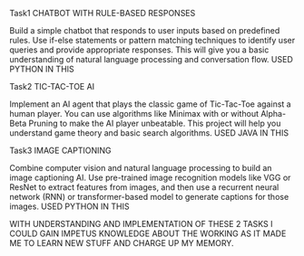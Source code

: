 Task1
CHATBOT WITH RULE-BASED RESPONSES

Build a simple chatbot that responds to user inputs based on
predefined rules. Use if-else statements or pattern matching
techniques to identify user queries and provide appropriate
responses. This will give you a basic understanding of natural
language processing and conversation flow.
USED PYTHON IN THIS

Task2
TIC-TAC-TOE AI

Implement an AI agent that plays the classic game of Tic-Tac-Toe
against a human player. You can use algorithms like Minimax with
or without Alpha-Beta Pruning to make the AI player unbeatable.
This project will help you understand game theory and basic search algorithms.
USED JAVA IN THIS

Task3
IMAGE CAPTIONING

Combine computer vision and natural language processing to build
an image captioning AI. Use pre-trained image recognition models
like VGG or ResNet to extract features from images, and then use a
recurrent neural network (RNN) or transformer-based model to generate captions for those images.
USED PYTHON IN THIS


WITH UNDERSTANDING AND IMPLEMENTATION OF THESE 2 TASKS I COULD GAIN IMPETUS KNOWLEDGE ABOUT THE WORKING AS IT MADE ME TO LEARN NEW STUFF AND CHARGE UP MY MEMORY.

